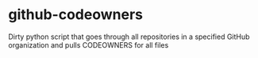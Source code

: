 # github-codeowners
Dirty python script that goes through all repositories in a specified GitHub organization and pulls CODEOWNERS for all files
